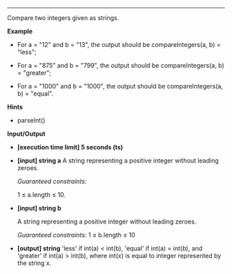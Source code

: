 ---

Compare two integers given as strings.

**Example**

- For a = "12" and b = "13", the output should be compareIntegers(a, b) = "less";

- For a = "875" and b = "799", the output should be compareIntegers(a, b) = "greater";

- For a = "1000" and b = "1000", the output should be compareIntegers(a, b) = "equal".

**Hints**

- parseInt()

**Input/Output**

- **[execution time limit] 5 seconds (ts)**
- **[input] string a**
  A string representing a positive integer without leading zeroes.

  _Guaranteed constraints:_

  1 ≤ a.length ≤ 10.

- **[input] string b**

  A string representing a positive integer without leading zeroes.

  _Guaranteed constraints:_
  1 ≤ b.length ≤ 10

- **[output] string**
  'less' if int(a) < int(b), 'equal' if int(a) = int(b), and 'greater' if int(a) > int(b), where int(x) is equal to integer represented by the string x.
